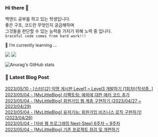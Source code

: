 
### Hi there 👋
백엔드 공부를 하고 있는 학생입니다.   
좋은 구조, 코드란 무엇인지 궁금해하며   
그것들을 판단할 수 있는 능력을 가지기 위해 노력 중 입니다.   
`Graceful code comes from hard work!!!`

🌱 I’m currently learning ...

<a href="https://www.java.com/ko/" target="_blank"><img src="https://img.shields.io/badge/Java-007396?style=flat-square&logo=Java&logoColor=white"/></a>
<a href="https://spring.io/" target="_blank"><img src="https://img.shields.io/badge/Spring-6DB33F?style=flat-square&logo=Spring&logoColor=white"/></a>


![Anurag's GitHub stats](https://github-readme-stats.vercel.app/api?username=HiiWee&&show_icons=true&theme=highcontrast)
<!--
**HiiWee/HiiWee** is a ✨ _special_ ✨ repository because its `README.md` (this file) appears on your GitHub profile.

Here are some ideas to get you started:

- 🔭 I’m currently working on ...

- 👯 I’m looking to collaborate on ...
- 🤔 I’m looking for help with ...
- 💬 Ask me about ...
- 📫 How to reach me: ...
- 😄 Pronouns: ...
- ⚡ Fun fact: ...
-->

### 📌 Latest Blog Post

[2023/05/10 - [스터디2] 익명 게시판 Level1 ~ Level3 개발하기 (1회차)[작성중..]](https://hiiwee.tistory.com/37) <br/>
[2023/05/04 - [MyLittleBlog] 리팩토링: 예외에 대한 에러 코드 추가](https://hiiwee.tistory.com/36) <br/>
[2023/05/04 - [MyLittleBlog] 회원가입 웹 계층 구현하기 (2023/04/27 ~ 2023/04/29)](https://hiiwee.tistory.com/35) <br/>
[2023/05/04 - [MyLittleBlog] 유저기능: 회원가입 비즈니스 로직 구현하기! (2023/04/26)](https://hiiwee.tistory.com/34) <br/>
[2023/05/04 - [자바 웹 프로그래밍 Next-Step] 6주차 ~ 9주차](https://hiiwee.tistory.com/33) <br/>
[2023/05/04 - [MyLittleBlog] 기존 프로젝트 점검 및 개편하기](https://hiiwee.tistory.com/32) <br/>
